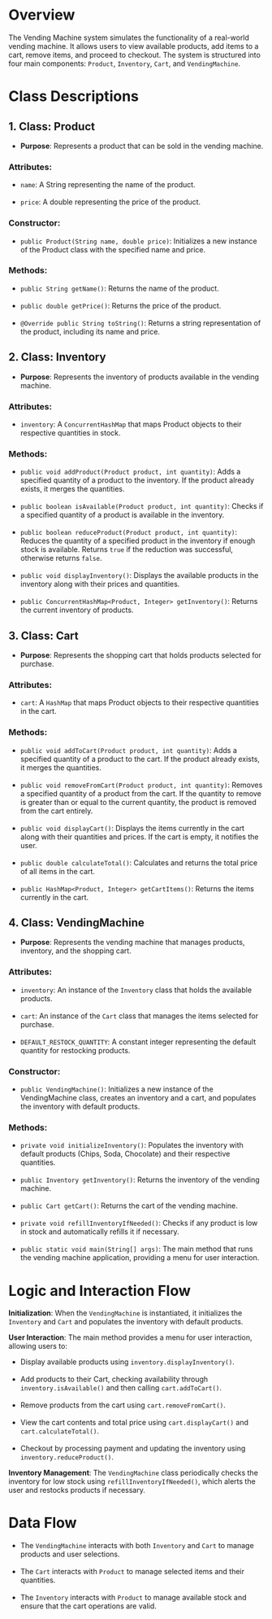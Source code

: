 # Overview

The Vending Machine system simulates the functionality of a real-world
vending machine. It allows users to view available products, add items
to a cart, remove items, and proceed to checkout. The system is
structured into four main components: `Product`, `Inventory`, `Cart`,
and `VendingMachine`.

# Class Descriptions

## 1. Class: Product

-   **Purpose**: Represents a product that can be sold in the vending
    machine.

### Attributes:

-   `name`: A String representing the name of the product.\
     
-   `price`: A double representing the price of the product.

### Constructor:

-   `public Product(String name, double price)`: Initializes a new
    instance of the Product class with the specified name and price.

### Methods:

-   `public String getName()`: Returns the name of the product.\
     
-   `public double getPrice()`: Returns the price of the product.\
     
-   `@Override public String toString()`: Returns a string
    representation of the product, including its name and price.

## 2. Class: Inventory

-   **Purpose**: Represents the inventory of products available in the
    vending machine.

### Attributes:

-   `inventory`: A `ConcurrentHashMap` that maps Product objects to
    their respective quantities in stock.

### Methods:

-   `public void addProduct(Product product, int quantity)`: Adds a
    specified quantity of a product to the inventory. If the product
    already exists, it merges the quantities.\
     
-   `public boolean isAvailable(Product product, int quantity)`: Checks
    if a specified quantity of a product is available in the inventory.\
     
-   `public boolean reduceProduct(Product product, int quantity)`:
    Reduces the quantity of a specified product in the inventory if
    enough stock is available. Returns `true` if the reduction was
    successful, otherwise returns `false`.\
     
-   `public void displayInventory()`: Displays the available products in
    the inventory along with their prices and quantities.\
     
-   `public ConcurrentHashMap<Product, Integer> getInventory()`: Returns
    the current inventory of products.

## 3. Class: Cart

-   **Purpose**: Represents the shopping cart that holds products
    selected for purchase.

### Attributes:

-   `cart`: A `HashMap` that maps Product objects to their respective
    quantities in the cart.

### Methods:

-   `public void addToCart(Product product, int quantity)`: Adds a
    specified quantity of a product to the cart. If the product already
    exists, it merges the quantities.\
     
-   `public void removeFromCart(Product product, int quantity)`: Removes
    a specified quantity of a product from the cart. If the quantity to
    remove is greater than or equal to the current quantity, the product
    is removed from the cart entirely.\
     
-   `public void displayCart()`: Displays the items currently in the
    cart along with their quantities and prices. If the cart is empty,
    it notifies the user.\
     
-   `public double calculateTotal()`: Calculates and returns the total
    price of all items in the cart.\
     
-   `public HashMap<Product, Integer> getCartItems()`: Returns the items
    currently in the cart.

## 4. Class: VendingMachine

-   **Purpose**: Represents the vending machine that manages products,
    inventory, and the shopping cart.

### Attributes:

-   `inventory`: An instance of the `Inventory` class that holds the
    available products.\
     
-   `cart`: An instance of the `Cart` class that manages the items
    selected for purchase.\
     
-   `DEFAULT_RESTOCK_QUANTITY`: A constant integer representing the
    default quantity for restocking products.

### Constructor:

-   `public VendingMachine()`: Initializes a new instance of the
    VendingMachine class, creates an inventory and a cart, and populates
    the inventory with default products.

### Methods:

-   `private void initializeInventory()`: Populates the inventory with
    default products (Chips, Soda, Chocolate) and their respective
    quantities.\
     
-   `public Inventory getInventory()`: Returns the inventory of the
    vending machine.\
     
-   `public Cart getCart()`: Returns the cart of the vending machine.\
     
-   `private void refillInventoryIfNeeded()`: Checks if any product is
    low in stock and automatically refills it if necessary.\
     
-   `public static void main(String[] args)`: The main method that runs
    the vending machine application, providing a menu for user
    interaction.

# Logic and Interaction Flow

**Initialization**: When the `VendingMachine` is instantiated, it
initializes the `Inventory` and `Cart` and populates the inventory with
default products.

**User Interaction**: The main method provides a menu for user
interaction, allowing users to:

-   Display available products using `inventory.displayInventory()`.\
     
-   Add products to their Cart, checking availability through
    `inventory.isAvailable()` and then calling `cart.addToCart()`.\
     
-   Remove products from the cart using `cart.removeFromCart()`.\
     
-   View the cart contents and total price using `cart.displayCart()`
    and `cart.calculateTotal()`.\
     
-   Checkout by processing payment and updating the inventory using
    `inventory.reduceProduct()`.

**Inventory Management**: The `VendingMachine` class periodically checks
the inventory for low stock using `refillInventoryIfNeeded()`, which
alerts the user and restocks products if necessary.

# Data Flow

-   The `VendingMachine` interacts with both `Inventory` and `Cart` to
    manage products and user selections.\
     
-   The `Cart` interacts with `Product` to manage selected items and
    their quantities.\
     
-   The `Inventory` interacts with `Product` to manage available stock
    and ensure that the cart operations are valid.
